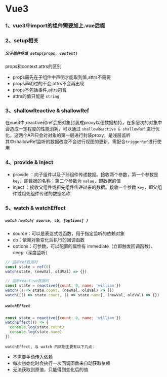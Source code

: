 # Vue3
### 1、vue3中import的组件需要加上.vue后缀  

### 2、setup相关  
##### `父子组件传值 setup(props, context)`  
props和context.attrs的区别
- props需先在子组件中声明才能取到值,attrs不需要
- props声明过的不会,attrs不会再出现
- props不包括事件,attrs包含
- attrs的值只能是 `string`

### 3、shallowReactive & shallowRef  
在vue3中,reactive和ref会把对象封装成proxy以便数据劫持，在多层次的对象中会造成一定程度的性能消耗，可以通过 `shallowReactive & shallowRef` 进行优化，这两个API只会对对象的第一层进行封装proxy，是浅层监听  
其中shallowRef监听的数据改变不会进行视图的更新，需配合`triggerRef`进行使用

### 4、provide & inject  
- provide ：向子组件以及子孙组件传递数据。接收两个参数，第一个参数是 `key`，即数据的名称；第二个参数为 `value`，即数据的值
- inject ：接收父组件或祖先组件传递过来的数据。接收一个参数 `key`，即父组件或祖先组件传递的数据名称

### 5、watch & watchEffect  
##### `watch：watch( source, cb, [options] )`
- source：可以是表达式或函数，用于指定监听的依赖对象
- cb：依赖对象变化后执行的回调函数
- options：可参数，可以配置的属性有 immediate（立即触发回调函数）、deep（深度监听）
``` javascript
// 监听ref数据时
const state = ref(0)
watch(state, (newVal, oldVal) => {})

// 监听reactive数据时
const state = reactive({count: 0, name: 'william'})
watch(() => state.count, (newVal, oldVal) => {})
watch([() => state.count, () => state.name], (newVal, oldVal) => {})
```
##### `watchEffect`
```javascript
const state = reactive({count: 0, name: 'william'})
watchEffect(() => {
  console.log(state.count)
  console.log(state.name)
})
```
`watchEffect, 与 watch 的区别主要有以下几点：`
- 不需要手动传入依赖
- 每次初始化时会执行一次回调函数来自动获取依赖
- 无法获取到原值，只能得到变化后的值